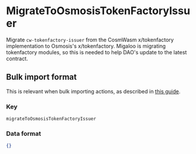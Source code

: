 # MigrateToOsmosisTokenFactoryIssuer

Migrate `cw-tokenfactory-issuer` from the CosmWasm x/tokenfactory implementation
to Osmosis's x/tokenfactory. Migaloo is migrating tokenfactory modules, so this
is needed to help DAO's update to the latest contract.

## Bulk import format

This is relevant when bulk importing actions, as described in [this
guide](https://github.com/DA0-DA0/dao-dao-ui/wiki/Bulk-importing-actions).

### Key

`migrateToOsmosisTokenFactoryIssuer`

### Data format

```json
{}
```
